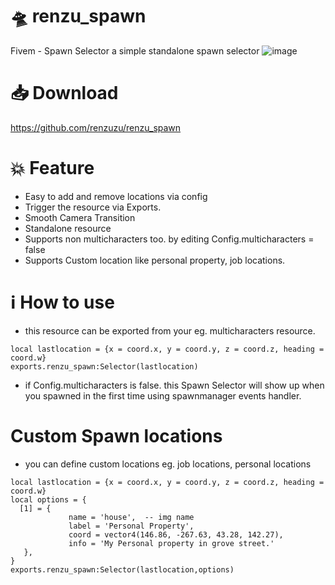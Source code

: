 # 🛸 renzu_spawn
Fivem - Spawn Selector
a simple standalone spawn selector
![image](https://forum.cfx.re/uploads/default/original/4X/f/5/3/f53b64aefcc57e56229eaaadd1f51cd3431fa324.gif)


# 📥 Download 
https://github.com/renzuzu/renzu_spawn

# 💥 Feature

* Easy to add and remove locations via config
* Trigger the resource via Exports.
* Smooth Camera Transition
* Standalone resource
* Supports non multicharacters too. by editing Config.multicharacters = false
* Supports Custom location like personal property, job locations.

# ℹ️ How to use
- this resource can be exported from your eg. multicharacters resource.
```
local lastlocation = {x = coord.x, y = coord.y, z = coord.z, heading = coord.w}
exports.renzu_spawn:Selector(lastlocation)
```
- if Config.multicharacters is false. this Spawn Selector will show up when you spawned in the first time using spawnmanager events handler.

# Custom Spawn locations
- you can define custom locations eg. job locations, personal locations
```
local lastlocation = {x = coord.x, y = coord.y, z = coord.z, heading = coord.w}
local options = {
  [1] = { 
             name = 'house',  -- img name
             label = 'Personal Property', 
             coord = vector4(146.86, -267.63, 43.28, 142.27), 
             info = 'My Personal property in grove street.'
   },
}
exports.renzu_spawn:Selector(lastlocation,options)
```
